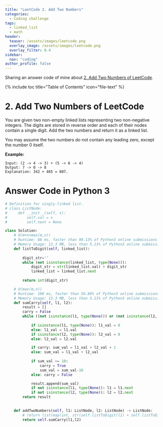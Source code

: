 ```yaml
---
title: "LeetCode 2. Add Two Numbers"
categories:
  - Coding challenge
tags:
  - linked_list
  - math
header:
  teaser: /assets/images/leetcode.png
  overlay_image: /assets/images/leetcode.png
  overlay_filter: 0.4
sidebar:
  nav: "coding"
author_profile: false
---
```


Sharing an answer code of mine about [2. Add Two Numbers of LeetCode](https://leetcode.com/problems/add-two-numbers/).

{% include toc title="Table of Contents" icon="file-text" %}

# 2. Add Two Numbers of LeetCode
You are given two non-empty linked lists representing two non-negative integers. The digits are stored in reverse order and each of their nodes contain a single digit. Add the two numbers and return it as a linked list.

You may assume the two numbers do not contain any leading zero, except the number 0 itself.

**Example:**

```
Input: (2 -> 4 -> 3) + (5 -> 6 -> 4)
Output: 7 -> 0 -> 8
Explanation: 342 + 465 = 807.
```

# Answer Code in Python 3

```python
# Definition for singly-linked list.
# class ListNode:
#     def __init__(self, x):
#         self.val = x
#         self.next = None

class Solution:
    # O(m+n+max(m,n))
    # Runtime: 88 ms, faster than 90.13% of Python3 online submissions for Add Two Numbers.
    # Memory Usage: 13.3 MB, less than 5.21% of Python3 online submissions for Add Two Numbers.
    def listToDigit(self, linked_list):
        
        digit_str=''
        while (not isinstance(linked_list, type(None))):
            digit_str = str(linked_list.val) + digit_str
            linked_list = linked_list.next            
        
        return int(digit_str)

    # O(max(m,n))
    # Runtime: 108 ms, faster than 56.86% of Python3 online submissions for Add Two Numbers.
    # Memory Usage: 13.3 MB, less than 5.21% of Python3 online submissions for Add Two Numbers.
    def sumCarry(self, l1, l2):
        result = []
        carry = False        
        while ((not isinstance(l1, type(None))) or (not isinstance(l2, type(None))) or carry):
            
            if isinstance(l1, type(None)): l1_val = 0
            else: l1_val = l1.val
            if isinstance(l2, type(None)): l2_val = 0
            else: l2_val = l2.val

            if carry: sum_val = l1_val + l2_val + 1
            else: sum_val = l1_val + l2_val
                
            if sum_val >= 10:
                carry = True
                sum_val = sum_val-10
            else: carry = False

            result.append(sum_val)
            if not isinstance(l1, type(None)): l1 = l1.next
            if not isinstance(l2, type(None)): l2 = l2.next
        return result
            
    
    def addTwoNumbers(self, l1: ListNode, l2: ListNode) -> ListNode:
        # return list(map(int, str(self.listToDigit(l1) + self.listToDigit(l2))[::-1]))
        return self.sumCarry(l1,l2)
```
